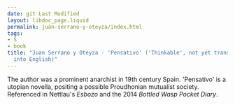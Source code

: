 ```yaml
---
date: git Last Modified
layout: libdoc_page.liquid
permalink: juan-serrano-y-oteyza/index.html
tags:
- S
- book
title: "Juan Serrano y Oteyza - 'Pensativo' ('Thinkable', not yet translated
  into English)"
---
```


The author was a prominent anarchist in 19th century Spain. 'Pensativo' is a utopian novella, positing a possible Proudhonian mutualist society. Referenced in Nettlau's <em>Esbozo</em> and the 2014 <em>Bottled Wasp Pocket Diary</em>.